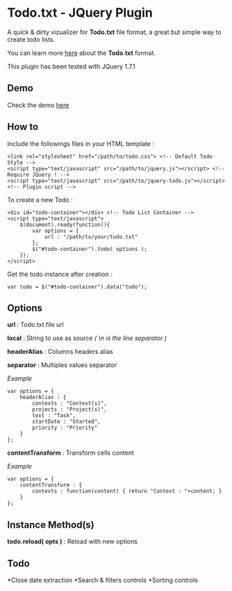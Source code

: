 ﻿Todo.txt - JQuery Plugin
======================

A quick & dirty vizualizer for **Todo.txt** file format, a great but simple way to create todo lists.

You can learn more [here](https://github.com/ginatrapani/todo.txt-cli/wiki/The-Todo.txt-Format) about the **Todo.txt** format.

This plugin has been tested with JQuery 1.7.1

Demo
----

Check the demo [here](http://bornholm.github.com/Todo-Visualizer)

How to
------

Include the followings files in your HTML template :

	<link rel="stylesheet" href="/path/to/todo.css"> <!-- Default Todo Style -->
	<script type="text/javascript" src="/path/to/jquery.js"></script> <!-- Require JQuery ! -->
	<script type="text/javascript" src="/path/to/jquery-todo.js"></script>  <!-- Plugin script -->

To create a new Todo :

	<div id="todo-container"></div> <!-- Todo List Container -->
	<script type="text/javascript">
		$(document).ready(function(){
			var options = {
				url : "/path/to/your/todo.txt"
			};
			$("#todo-container").todo( options );
		});
	</script>

Get the todo instance after creation :

	var todo = $("#todo-container").data("todo");

Options
-------

**url** : Todo.txt file url

**local** : String to use as source *( \n is the line separator )*

**headerAlias** : Columns headers alias

**separator** : Multiples values separator
 
*Example*
 
	var options = {
 		headerAlias : {
 			contexts : "Context(s)",
 			projects : "Project(s)",
 			text : "Task",
 			startDate : "Started",
 			priority : "Priority"
 		}
 	};
	
**contentTransform** : Transform cells content

*Example*

	var options = {
 		contentTransform : {
 			contexts : function(content) { return "Context : "+content; }
 		}
 	};


Instance Method(s)
----------------

**todo.reload( opts )** : Reload with new options


Todo
----

*Close date extraction
*Search & filters controls
*Sorting controls
